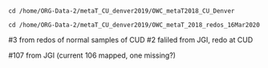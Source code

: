 
##

```
cd /home/ORG-Data-2/metaT_CU_denver2019/OWC_metaT2018_CU_Denver

cd /home/ORG-Data-2/metaT_CU_denver2019/OWC_metaT_2018_redos_16Mar2020
```

#3 from redos of normal samples of CUD
#2 faliled from JGI, redo at CUD

#107 from JGI (current 106 mapped, one missing?)
